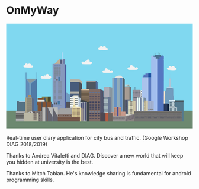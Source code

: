 # OnMyWay

![alt text](https://github.com/bloodsky/OnMyWay/blob/master/OnMyWay/app/src/main/res/drawable/read.jpg)

Real-time user diary application for city bus and traffic. (Google Workshop DIAG 2018/2019)

Thanks to Andrea Vitaletti and DIAG. Discover a new world that will keep you hidden at university is the best.

Thanks to Mitch Tabian. He's knowledge sharing is fundamental for android programming skills.

